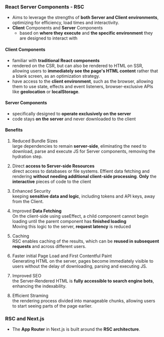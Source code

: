 ### React Server Components - RSC
- Aims to leverage the strengths of **both Server and Client environments**, optimizing for efficiency, load times and interactivity.
- **Client** Components and **Server** Components
  - based on **where they execute** and **the specific environment** they are designed to interact with

#### Client Components
- familiar with **traditional React components**
- rendered on the CSR, but can also be rendered to HTML on SSR, allowing users to **immediately see the page's HTML content** rather that a blank screen, as an optimization strategy.
- have access to the **client environment**, such as the browser, allowing them to use state, effects and event listeners, browser-exclusive APIs like **geolocation** or **localStorage**.

#### Server Components
- specifically designed to **operate exclusively on the server**
- code stays **on the server** and never downloaded to the client

#### Benefits
1. Reduced Bundle Sizes<br>
   large dependencies to remain **server-side**, eliminating the need to download, parse and execute JS for Server components, removing the hydration step.

2. Direct **access to Server-side Resources**<br>
   direct access to databases or file systems. Effient data fetching and rendering **without needing additional client-side processing**. **Only** the **interactive** pieces of code to the client

3. Enhanced Security<br>
   keeping **sensitive data and logic**, including tokens and API keys, away from the Client.

4. Improved **Data Fetching**<br>
   On the client-side using useEffect, a child component cannot begin loading until the parent component has **finished loading**<br>
   Moving this logic to the server, **request latency** is reduced

5. Caching <br>
   RSC enables caching of the results, which can be **reused in subsequent requests** and across different users.

6. Faster initial Page Load and First Contentful Paint<br>
   Generating HTML on the server, pages become immediately visible to users without the delay of downloading, parsing and executing JS.

7. Improved SEO <br>
   the Server-Rendered HTML is **fully accessible to search engine bots**, enhancing the indexability.

8. Efficient Straming<br>
   the rendering process divided into manageable chunks, allowing users to start seeing parts of the page earlier.


### RSC and Next.js
- The **App Router** in Next.js is built around the **RSC architecture**.